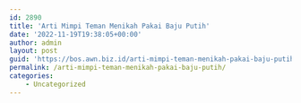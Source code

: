 ```yaml
---
id: 2890
title: 'Arti Mimpi Teman Menikah Pakai Baju Putih'
date: '2022-11-19T19:38:05+00:00'
author: admin
layout: post
guid: 'https://bos.awn.biz.id/arti-mimpi-teman-menikah-pakai-baju-putih/'
permalink: /arti-mimpi-teman-menikah-pakai-baju-putih/
categories:
    - Uncategorized
---
```


